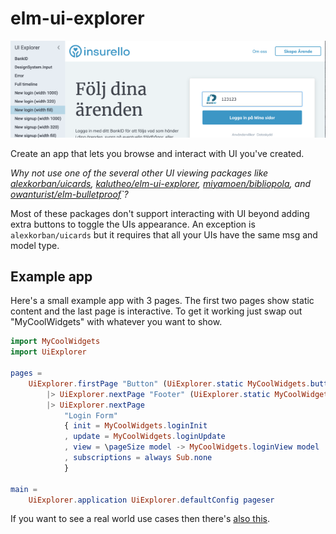# elm-ui-explorer

![example-image](example-image.png)

Create an app that lets you browse and interact with UI you've created.

_Why not use one of the several other UI viewing packages like [alexkorban/uicards](https://package.elm-lang.org/packages/alexkorban/uicards/latest/), [kalutheo/elm-ui-explorer](https://package.elm-lang.org/packages/kalutheo/elm-ui-explorer/latest/), [miyamoen/bibliopola](https://package.elm-lang.org/packages/miyamoen/bibliopola/latest/), and [owanturist/elm-bulletproof](https://package.elm-lang.org/packages/owanturist/elm-bulletproof/latest/)`?_

Most of these packages don't support interacting with UI beyond adding extra buttons to toggle the UIs appearance.
An exception is `alexkorban/uicards` but it requires that all your UIs have the same msg and model type.
## Example app

Here's a small example app with 3 pages. The first two pages show static content and the last page is interactive.
To get it working just swap out "MyCoolWidgets" with whatever you want to show.
```elm
import MyCoolWidgets
import UiExplorer

pages =
    UiExplorer.firstPage "Button" (UiExplorer.static MyCoolWidgets.button)
        |> UiExplorer.nextPage "Footer" (UiExplorer.static MyCoolWidgets.footer)
        |> UiExplorer.nextPage
            "Login Form"
            { init = MyCoolWidgets.loginInit
            , update = MyCoolWidgets.loginUpdate
            , view = \pageSize model -> MyCoolWidgets.loginView model
            , subscriptions = always Sub.none
            }

main =
    UiExplorer.application UiExplorer.defaultConfig pageser
```

If you want to see a real world use cases then there's [also this]().
